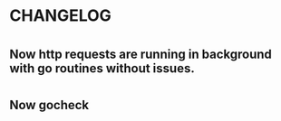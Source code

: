 # CHANGELOG 

#

## Now http requests are running in background with go routines without issues. 

#

## Now gocheck